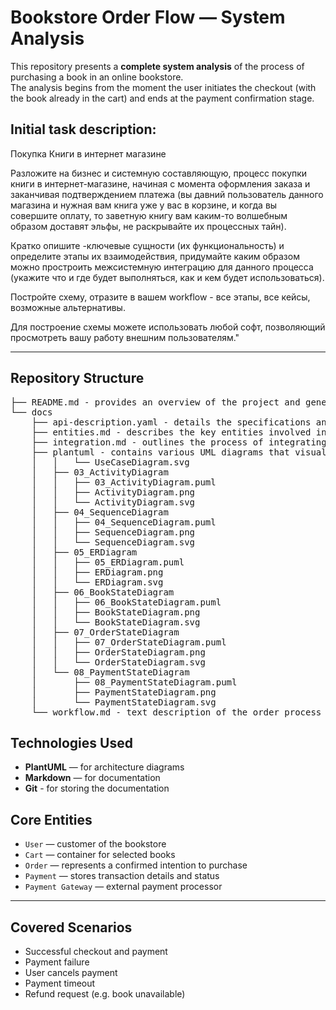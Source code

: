# Bookstore Order Flow — System Analysis

This repository presents a **complete system analysis** of the process of purchasing a book in an online bookstore.  
The analysis begins from the moment the user initiates the checkout (with the book already in the cart) and ends at the payment confirmation stage.

## Initial task description:  
Покупка Книги в интернет магазине  
  
Разложите на бизнес и системную составляющую, процесс покупки книги в интернет-магазине, начиная с момента оформления заказа и заканчивая подтверждением платежа (вы давний пользователь данного магазина и нужная вам книга уже у вас в корзине, и когда вы совершите оплату, то заветную книгу вам каким-то волшебным образом доставят эльфы, не раскрывайте их процессных тайн).  
  
Кратко опишите -ключевые сущности (их функциональность) и определите этапы их взаимодействия, придумайте каким образом можно простроить межсистемную интеграцию для данного процесса (укажите что и где будет выполняться, как и кем будет использоваться).  
  
Постройте схему, отразите в вашем workflow - все этапы, все кейсы, возможные альтернативы.  
  
Для построение схемы можете использовать любой софт, позволяющий просмотреть вашу работу внешним пользователям."

---

## Repository Structure
<pre>├── README.md - provides an overview of the project and general information
└── docs
    ├── api-description.yaml - details the specifications and endpoints of the APIs used in the system
    ├── entities.md - describes the key entities involved in the system and their attributes
    ├── integration.md - outlines the process of integrating the various system components and external services
    ├── plantuml - contains various UML diagrams that visually represent different aspects of the system architecture and processes
    │   │   └── UseCaseDiagram.svg
    │   ├── 03_ActivityDiagram
    │   │   ├── 03_ActivityDiagram.puml
    │   │   ├── ActivityDiagram.png
    │   │   └── ActivityDiagram.svg
    │   ├── 04_SequenceDiagram
    │   │   ├── 04_SequenceDiagram.puml
    │   │   ├── SequenceDiagram.png
    │   │   └── SequenceDiagram.svg
    │   ├── 05_ERDiagram
    │   │   ├── 05_ERDiagram.puml
    │   │   ├── ERDiagram.png
    │   │   └── ERDiagram.svg
    │   ├── 06_BookStateDiagram
    │   │   ├── 06_BookStateDiagram.puml
    │   │   ├── BookStateDiagram.png
    │   │   └── BookStateDiagram.svg
    │   ├── 07_OrderStateDiagram
    │   │   ├── 07_OrderStateDiagram.puml
    │   │   ├── OrderStateDiagram.png
    │   │   └── OrderStateDiagram.svg
    │   └── 08_PaymentStateDiagram
    │       ├── 08_PaymentStateDiagram.puml
    │       ├── PaymentStateDiagram.png
    │       └── PaymentStateDiagram.svg
    └── workflow.md - text description of the order process flow</pre>

## Technologies Used

- **PlantUML** — for architecture diagrams
- **Markdown** — for documentation
- **Git** - for storing the documentation

## Core Entities

- `User` — customer of the bookstore
- `Cart` — container for selected books
- `Order` — represents a confirmed intention to purchase
- `Payment` — stores transaction details and status
- `Payment Gateway` — external payment processor

---

## Covered Scenarios

- Successful checkout and payment
- Payment failure
- User cancels payment
- Payment timeout
- Refund request (e.g. book unavailable)